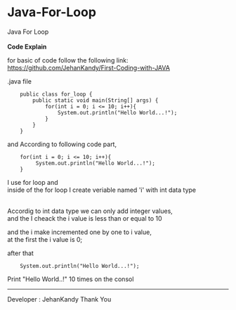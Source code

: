 # Java-For-Loop
Java For Loop
<br><br>
<b>Code Explain</b>

for basic of code follow the following link: <br>
https://github.com/JehanKandy/First-Coding-with-JAVA
<br>

.java file

        public class for_loop {
            public static void main(String[] args) {
                for(int i = 0; i <= 10; i++){
                    System.out.println("Hello World...!");
                }
            }    
        }



and According to following code part, 

        for(int i = 0; i <= 10; i++){
             System.out.println("Hello World...!");
        }

I use for loop and <br>
inside of the for loop I create veriable named 'i' with int data type
<br><br>

Accordig to int data type we can only add integer values,
<br>and the I cheack the i value is less than or equal to 10

and the i make incremented one by one to i value,<br>
at the first the i value is 0;

after that 
        
        System.out.println("Hello World...!");
        
Print "Hello World..!" 10 times on the consol


*********************************************



Developer : JehanKandy
Thank You
